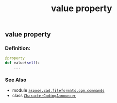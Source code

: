 ﻿---
title: value property
second_title: Aspose.CAD for Python via .NET API References
description: 
type: docs
weight: 80
url: /python-net/aspose.cad.fileformats.cgm.commands/charactercodingannouncer/value/
is_root: false
---

## value property

### Definition:
```python
@property
def value(self):
    ...
```

### See Also
* module [`aspose.cad.fileformats.cgm.commands`](../../)
* class [`CharacterCodingAnnouncer`](/cad/python-net/aspose.cad.fileformats.cgm.commands/charactercodingannouncer)
